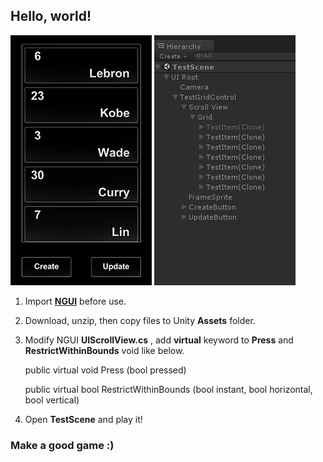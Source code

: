 
## Hello, world!

![](/Screen.png) ![](/Hierarchy.png)

1. Import [**NGUI**](https://www.assetstore.unity3d.com/en/#!/content/2413) before use.

2. Download, unzip, then copy files to Unity **Assets** folder.

3. Modify NGUI **UIScrollView.cs** , add **virtual** keyword to **Press** and **RestrictWithinBounds** void like below.

	public virtual void Press (bool pressed)

	public virtual bool RestrictWithinBounds (bool instant, bool horizontal, bool vertical)
    
4. Open **TestScene** and play it!


### Make a good game :)
